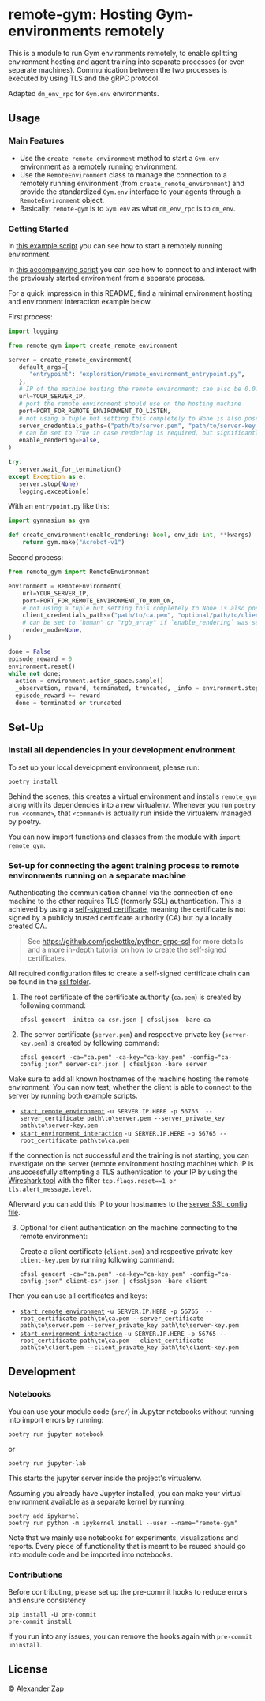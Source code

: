 # remote-gym: Hosting Gym-environments remotely

This is a module to run Gym environments remotely, to enable splitting environment hosting and agent training into separate processes (or even separate machines).
Communication between the two processes is executed by using TLS and the gRPC protocol.

Adapted `dm_env_rpc` for `Gym.env` environments.


## Usage

### Main Features
- Use the `create_remote_environment` method to start a `Gym.env` environment as a remotely running environment.
- Use the `RemoteEnvironment` class to manage the connection to a remotely running environment (from `create_remote_environment`) and provide the standardized `Gym.env` interface to your agents through a `RemoteEnvironment` object.
- Basically: `remote-gym` is to `Gym.env` as what `dm_env_rpc` is to `dm_env`.

### Getting Started

In [this example script](exploration/start_remote_environment.py) you can see how to start a remotely running environment.

In [this accompanying script](exploration/start_environment_interaction.py) you can see how to connect to and interact with the previously started environment from a separate process.

For a quick impression in this README, find a minimal environment hosting and environment interaction example below.

First process:

```py
import logging

from remote_gym import create_remote_environment

server = create_remote_environment(
   default_args={
      "entrypoint": "exploration/remote_environment_entrypoint.py",
   },
   # IP of the machine hosting the remote environment; can also be 0.0.0.0
   url=YOUR_SERVER_IP,
   # port the remote environment should use on the hosting machine
   port=PORT_FOR_REMOTE_ENVIRONMENT_TO_LISTEN,
   # not using a tuple but setting this completely to None is also possible in case only a local connection is required
   server_credentials_paths=("path/to/server.pem", "path/to/server-key.pem", "optional/path/to/ca.pem"),
   # can be set to True in case rendering is required, but significantly increases exchanged data and slows down interaction
   enable_rendering=False,
)

try:
   server.wait_for_termination()
except Exception as e:
   server.stop(None)
   logging.exception(e)
```

With an `entrypoint.py` like this:

````py
import gymnasium as gym

def create_environment(enable_rendering: bool, env_id: int, **kwargs) -> gym.Env:
    return gym.make("Acrobot-v1")
````

Second process:
```py
from remote_gym import RemoteEnvironment

environment = RemoteEnvironment(
    url=YOUR_SERVER_IP,
    port=PORT_FOR_REMOTE_ENVIRONMENT_TO_RUN_ON,
    # not using a tuple but setting this completely to None is also possible in case only a local connection is required
    client_credentials_paths=("path/to/ca.pem", "optional/path/to/client.pem", "optional/path/to/client-key.pem"),
    # can be set to "human" or "rgb_array" if `enable_rendering` was set to True in remote environment hosting process
    render_mode=None,
)

done = False
episode_reward = 0
environment.reset()
while not done:
  action = environment.action_space.sample()
  _observation, reward, terminated, truncated, _info = environment.step(action)
  episode_reward += reward
  done = terminated or truncated
```

## Set-Up

### Install all dependencies in your development environment

To set up your local development environment, please run:

    poetry install

Behind the scenes, this creates a virtual environment and installs `remote_gym` along with its dependencies into a new virtualenv. Whenever you run `poetry run <command>`, that `<command>` is actually run inside the virtualenv managed by poetry.

You can now import functions and classes from the module with `import remote_gym`.


### Set-up for connecting the agent training process to remote environments running on a separate machine
Authenticating the communication channel via the connection of one machine to the other requires TLS (formerly SSL)
authentication.
This is achieved by using a [self-signed certificate](https://en.wikipedia.org/wiki/Self-signed_certificate),
meaning the certificate is not signed by a publicly trusted certificate authority (CA) but by a locally created CA.

> See https://github.com/joekottke/python-grpc-ssl for more details and a more in-depth tutorial on how to create the self-signed certificates.

All required configuration files to create a self-signed certificate chain can be found in the [ssl folder](/ssl).

1. The root certificate of the certificate authority (`ca.pem`) is created by following command:

       cfssl gencert -initca ca-csr.json | cfssljson -bare ca


2. The server certificate (`server.pem`) and respective private key (`server-key.pem`) is created by following command:

       cfssl gencert -ca="ca.pem" -ca-key="ca-key.pem" -config="ca-config.json" server-csr.json | cfssljson -bare server

Make sure to add all known hostnames of the machine hosting the remote environment. You can now test, whether the
client is able to connect to the server by running both example scripts.

   - [`start_remote_environment`](/exploration/start_remote_environment.py) `-u SERVER.IP.HERE -p 56765  --server_certificate path\to\server.pem --server_private_key path\to\server-key.pem`
   - [`start_environment_interaction`](/exploration/start_environment_interaction.py) `-u SERVER.IP.HERE -p 56765 --root_certificate path\to\ca.pem`


If the connection is not successful and the training is not starting, you can investigate on the server
(remote environment hosting machine) which IP is unsuccessfully attempting a TLS authentication to your IP by using
the [Wireshark tool](https://www.wireshark.org/download.html) with the filter `tcp.flags.reset==1 or tls.alert_message.level`.

Afterward you can add this IP to your hostnames to the [server SSL config file](/ssl/server-csr.json).


3. Optional for client authentication on the machine connecting to the remote environment:

    Create a client certificate (`client.pem`) and respective private key `client-key.pem` by running following command:

       cfssl gencert -ca="ca.pem" -ca-key="ca-key.pem" -config="ca-config.json" client-csr.json | cfssljson -bare client

Then you can use all certificates and keys:

   - [`start_remote_environment`](/exploration/start_remote_environment.py) `-u SERVER.IP.HERE -p 56765  --root_certificate path\to\ca.pem --server_certificate path\to\server.pem --server_private_key path\to\server-key.pem`
   - [`start_environment_interaction`](/exploration/start_environment_interaction.py) `-u SERVER.IP.HERE -p 56765 --root_certificate path\to\ca.pem --client_certificate path\to\client.pem --client_private_key path\to\client-key.pem`





## Development

### Notebooks

You can use your module code (`src/`) in Jupyter notebooks without running into import errors by running:

    poetry run jupyter notebook

or

    poetry run jupyter-lab

This starts the jupyter server inside the project's virtualenv.

Assuming you already have Jupyter installed, you can make your virtual environment available as a separate kernel by running:

    poetry add ipykernel
    poetry run python -m ipykernel install --user --name="remote-gym"

Note that we mainly use notebooks for experiments, visualizations and reports. Every piece of functionality that is meant to be reused should go into module code and be imported into notebooks.

### Contributions

Before contributing, please set up the pre-commit hooks to reduce errors and ensure consistency

    pip install -U pre-commit
    pre-commit install

If you run into any issues, you can remove the hooks again with `pre-commit uninstall`.

## License

© Alexander Zap
